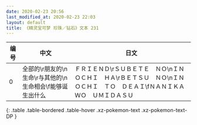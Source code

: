 ```yaml
---
date: 2020-02-23 20:56
last_modified_at: 2020-02-23 22:03
layout: default
title: 《精灵宝可梦 珍珠／钻石》文本 231
---
```

| 编号 | 中文 | 日文 |
| ---- | ---- | ---- |
| 0 | 全部的\r朋友的\n生命\r与其他的\n生命相会\f能够诞生出什么 | ＦＲＩＥＮＤ\rＳＵＢＥＴＥ　ＮＯ\nＩＮＯＣＨＩ　ＨＡ\rＢＥＴＳＵ　ＮＯ\nＩＮＯＣＨＩ　ＴＯ　ＤＥＡＩ\fＮＡＮＩＫＡ　ＷＯ　ＵＭＩＤＡＳＵ |
{: .table .table-bordered .table-hover .xz-pokemon-text .xz-pokemon-text-DP }